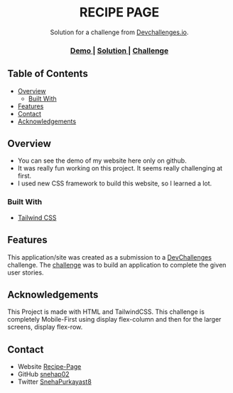 <h1 align="center">RECIPE PAGE</h1>

<div align="center">
   Solution for a challenge from  <a href="http://devchallenges.io" target="_blank">Devchallenges.io</a>.
</div>

<div align="center">
  <h3>
    <a href="https://the-recipe-page.netlify.app/">
      Demo
    </a>
    <span> | </span>
    <a href="https://devchallenges.io/solutions/2cVeIZghXyiSZaa1hmYc">
      Solution
    </a>
    <span> | </span>
    <a href="https://devchallenges.io/challenges/wBunSb7FPrIepJZAg0sY">
      Challenge
    </a>
  </h3>
</div>

## Table of Contents

- [Overview](#overview)
  - [Built With](#built-with)
- [Features](#features)
- [Contact](#contact)
- [Acknowledgements](#acknowledgements)

## Overview

- You can see the demo of my website here only on github.
- It was really fun working on this project. It seems really challenging at first.
- I used new CSS framework to build this website, so I learned a lot.

### Built With
- [Tailwind CSS](https://tailwindcss.com/)

## Features
This application/site was created as a submission to a [DevChallenges](https://devchallenges.io/challenges) challenge. The [challenge](https://devchallenges.io/challenges/wBunSb7FPrIepJZAg0sY) was to build an application to complete the given user stories.

## Acknowledgements
This Project is made with HTML and TailwindCSS. This challenge is completely Mobile-First using display flex-column and then for the larger screens, display flex-row. 

## Contact

- Website [Recipe-Page](https://the-recipe-page.netlify.app/)
- GitHub [snehap02](https://github.com/snehap02)
- Twitter [SnehaPurkayast8](https://twitter.com/SnehaPurkayast8)
